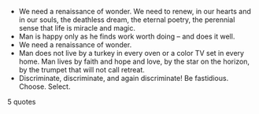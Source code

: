  - We need a renaissance of wonder. We need to renew, in our hearts and in our souls, the deathless dream, the eternal poetry, the perennial sense that life is miracle and magic.
 - Man is happy only as he finds work worth doing – and does it well.
 - We need a renaissance of wonder.
 - Man does not live by a turkey in every oven or a color TV set in every home. Man lives by faith and hope and love, by the star on the horizon, by the trumpet that will not call retreat.
 - Discriminate, discriminate, and again discriminate! Be fastidious. Choose. Select.

5 quotes